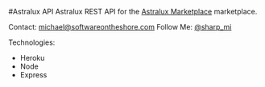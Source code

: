 #Astralux API
Astralux REST API for the [Astralux Marketplace](https://github.com/masharp/astralux)
marketplace.  

Contact: michael@softwareontheshore.com
Follow Me: [@sharp_mi]('https://www.twitter.com/sharp_mi')

Technologies:
  * Heroku
  * Node
  * Express
